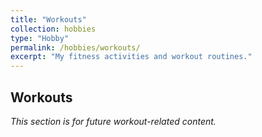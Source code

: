 ```yaml
---
title: "Workouts"
collection: hobbies
type: "Hobby"
permalink: /hobbies/workouts/
excerpt: "My fitness activities and workout routines."
---
```


## Workouts

*This section is for future workout-related content.*

<!-- Add your workout activities, fitness goals, or exercise routines here -->
